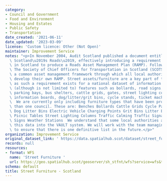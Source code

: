 ```yaml
---
category:
- Council and Government
- Food and Environment
- Housing and Estates
- Public Safety
- Transportation
date_created: '2021-06-11'
date_updated: '2023-03-09'
license: 'Custom licence: Other (Not Open)'
maintainer: Improvement Service
notes: "<p>In November 2004, Audit Scotland published a document entitled \u2018Maintaining\
  \ Scotland\u2019s Roads\u2019, effectively introducing a requirement on local authorities\
  \ in Scotland to produce a Roads Asset Management Plan (RAMP). Following this publication,\
  \ The Society of Chief Officers for Transportation in Scotland (SCOTS) produced\
  \ a common asset management framework through which all local authorities could\
  \ develop their own RAMP. Street assets/furniture are a key part of the RAMP and\
  \ as such a requirement exists for a national dataset of information. This can include\
  \ (although is not limited to) features such as bollards, road signs, barriers,\
  \ parking bays, bus shelters, cattle grids, gates, street lighting columns, benches/seats,\
  \ information boards, dog/litter/grit bins, cycle stands, ticket machines etc. etc.\
  \  We are currently only including furniture types that have been provided by more\
  \ than one council. These are: Benches Bollards Cattle Grids Cycle Parking Controllers\
  \ Dog Litter Bins Electric Vehicle Charging Points Grit Bins Litter Bins Memorials\
  \ Picnic Tables Street Lighting Columns Traffic Calming Traffic Signals Traffis\
  \ Signs Weather Stations  We understand that some local authorities are loading\
  \ this data into the VAULT system. We will work with the team managing that system\
  \ to ensure that there is one definitive list in the future.</p>"
organization: Improvement Service
original_dataset_link: ' https://data.spatialhub.scot/dataset/street_furniture-is'
records: null
resources:
- format: WFS
  name: 'Street Furniture '
  url: https://geo.spatialhub.scot/geoserver/sh_stfnt/wfs?service=wfs&typeName=sh_stfnt:pub_stfnt
schema: default
title: Street Furniture - Scotland
---
```

